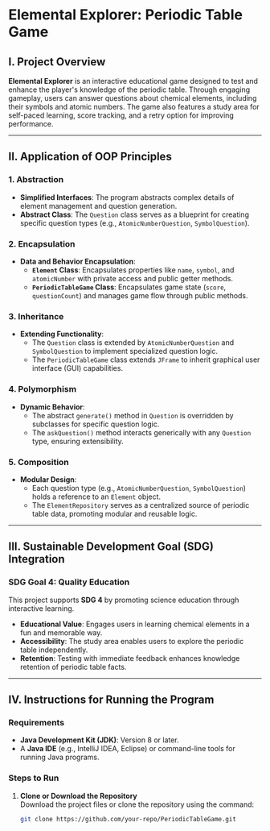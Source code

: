 # Elemental Explorer: Periodic Table Game

## I. Project Overview
**Elemental Explorer** is an interactive educational game designed to test and enhance the player's knowledge of the periodic table. Through engaging gameplay, users can answer questions about chemical elements, including their symbols and atomic numbers. The game also features a study area for self-paced learning, score tracking, and a retry option for improving performance.

---

## II. Application of OOP Principles
### 1. Abstraction
- **Simplified Interfaces**: The program abstracts complex details of element management and question generation.
- **Abstract Class**: The `Question` class serves as a blueprint for creating specific question types (e.g., `AtomicNumberQuestion`, `SymbolQuestion`).

### 2. Encapsulation
- **Data and Behavior Encapsulation**:
  - **`Element` Class**: Encapsulates properties like `name`, `symbol`, and `atomicNumber` with private access and public getter methods.
  - **`PeriodicTableGame` Class**: Encapsulates game state (`score`, `questionCount`) and manages game flow through public methods.

### 3. Inheritance
- **Extending Functionality**:
  - The `Question` class is extended by `AtomicNumberQuestion` and `SymbolQuestion` to implement specialized question logic.
  - The `PeriodicTableGame` class extends `JFrame` to inherit graphical user interface (GUI) capabilities.

### 4. Polymorphism
- **Dynamic Behavior**:
  - The abstract `generate()` method in `Question` is overridden by subclasses for specific question logic.
  - The `askQuestion()` method interacts generically with any `Question` type, ensuring extensibility.

### 5. Composition
- **Modular Design**:
  - Each question type (e.g., `AtomicNumberQuestion`, `SymbolQuestion`) holds a reference to an `Element` object.
  - The `ElementRepository` serves as a centralized source of periodic table data, promoting modular and reusable logic.

---

## III. Sustainable Development Goal (SDG) Integration
### **SDG Goal 4: Quality Education**
This project supports **SDG 4** by promoting science education through interactive learning.  
- **Educational Value**: Engages users in learning chemical elements in a fun and memorable way.  
- **Accessibility**: The study area enables users to explore the periodic table independently.  
- **Retention**: Testing with immediate feedback enhances knowledge retention of periodic table facts.  

---

## IV. Instructions for Running the Program

### **Requirements**
- **Java Development Kit (JDK)**: Version 8 or later.
- A **Java IDE** (e.g., IntelliJ IDEA, Eclipse) or command-line tools for running Java programs.

### **Steps to Run**
1. **Clone or Download the Repository**  
   Download the project files or clone the repository using the command:
   ```bash
   git clone https://github.com/your-repo/PeriodicTableGame.git
